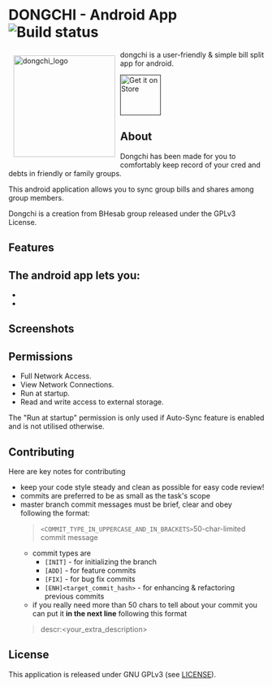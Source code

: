 # DONGCHI - Android App ![Build status](https://github.com/mohammad-safari/dongchi-android/workflows/CI/badge.svg?branch=master)

<img alt="dongchi_logo" src="" align="left" width="200" hspace="10" vspace="10">

dongchi is a user-friendly & simple bill split app for android.

<p align="left">
<a aria-description="store_url" href="">
    <img alt="Get it on Store" height="80" src=""/>
</a>  
</p>

## About

Dongchi has been made for you to comfortably keep record of your cred and debts in friendly or family groups.

This android application allows you to sync group bills and shares among group members.

Dongchi is a creation from BHesab group released under the GPLv3 License.

## Features

The android app lets you:
- 
- 
- 

## Screenshots

## Permissions

- Full Network Access.
- View Network Connections.
- Run at startup.
- Read and write access to external storage.

The "Run at startup" permission is only used if Auto-Sync feature is enabled and is not utilised otherwise.

## Contributing

Here are key notes for contributing
* keep your code style steady and clean as possible for easy code review!
* commits are preferred to be as small as the task's scope
* master branch commit messages must be brief, clear and obey following the format:
  > `<COMMIT_TYPE_IN_UPPERCASE_AND_IN_BRACKETS>`50-char-limited commit message
  * commit types are 
    - `[INIT]` - for initializing the branch
    - `[ADD]` - for feature commits
    - `[FIX]` - for bug fix commits
    - `[ENH]<target_commit_hash>` - for enhancing & refactoring previous commits
  * if you really need more than 50 chars to tell about your commit you can put it **in the next line** following this format
  >   descr:<your_extra_description>

## License

This application is released under GNU GPLv3 (see [LICENSE](LICENSE)).